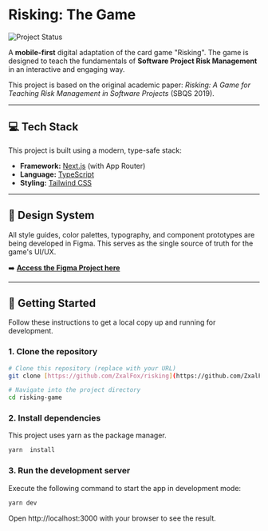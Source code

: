 # Risking: The Game

![Project Status](https://img.shields.io/badge/status-in%20development-e67e22)

A **mobile-first** digital adaptation of the card game "Risking". The game is designed to teach the fundamentals of **Software Project Risk Management** in an interactive and engaging way.

This project is based on the original academic paper: _Risking: A Game for Teaching Risk Management in Software Projects_ (SBQS 2019).

---

## 💻 Tech Stack

This project is built using a modern, type-safe stack:

- **Framework:** [Next.js](https://nextjs.org/) (with App Router)
- **Language:** [TypeScript](https://www.typescriptlang.org/)
- **Styling:** [Tailwind CSS](https://tailwindcss.com/)

---

## 🎨 Design System

All style guides, color palettes, typography, and component prototypes are being developed in Figma. This serves as the single source of truth for the game's UI/UX.

➡️ **[Access the Figma Project here](https://www.figma.com/design/ygawE00FCv1V6EVPB07XWx/risking?node-id=0-1&t=Pz7NEPyBNpfMBnW2-1)**

---

## 🚀 Getting Started

Follow these instructions to get a local copy up and running for development.

### 1. Clone the repository

```bash
# Clone this repository (replace with your URL)
git clone [https://github.com/ZxalFox/risking](https://github.com/ZxalFox/risking)

# Navigate into the project directory
cd risking-game
```

### 2. Install dependencies

This project uses yarn as the package manager.

```bash
yarn  install
```

### 3. Run the development server

Execute the following command to start the app in development mode:

```bash
yarn dev
```

Open http://localhost:3000 with your browser to see the result.
